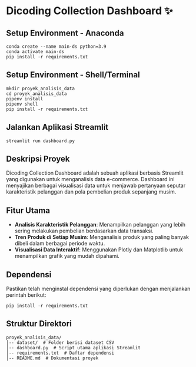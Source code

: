 # Dicoding Collection Dashboard ✨

## Setup Environment - Anaconda
```
conda create --name main-ds python=3.9
conda activate main-ds
pip install -r requirements.txt
```

## Setup Environment - Shell/Terminal
```
mkdir proyek_analisis_data
cd proyek_analisis_data
pipenv install
pipenv shell
pip install -r requirements.txt
```

## Jalankan Aplikasi Streamlit
```
streamlit run dashboard.py
```

## Deskripsi Proyek
Dicoding Collection Dashboard adalah sebuah aplikasi berbasis Streamlit yang digunakan untuk menganalisis data e-commerce. Dashboard ini menyajikan berbagai visualisasi data untuk menjawab pertanyaan seputar karakteristik pelanggan dan pola pembelian produk sepanjang musim.

## Fitur Utama
- **Analisis Karakteristik Pelanggan**: Menampilkan pelanggan yang lebih sering melakukan pembelian berdasarkan data transaksi.
- **Tren Produk di Setiap Musim**: Menganalisis produk yang paling banyak dibeli dalam berbagai periode waktu.
- **Visualisasi Data Interaktif**: Menggunakan Plotly dan Matplotlib untuk menampilkan grafik yang mudah dipahami.

## Dependensi
Pastikan telah menginstal dependensi yang diperlukan dengan menjalankan perintah berikut:
```
pip install -r requirements.txt
```

## Struktur Direktori
```
proyek_analisis_data/
│-- dataset/  # Folder berisi dataset CSV
│-- dashboard.py  # Script utama aplikasi Streamlit
│-- requirements.txt  # Daftar dependensi
│-- README.md  # Dokumentasi proyek
```